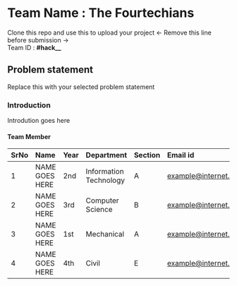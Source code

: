 # Team Name : The Fourtechians
Clone this repo and use this to upload your project  <- Remove this line before submission -> <br>
Team ID : **#hack__**    <!--- Replace __ with problem statement number -->

## Problem statement
Replace this with your selected problem statement 

### Introduction 
<!--- Basically abstract of your project -->
Introdution goes here

#### Team Member

SrNo | Name | Year | Department| Section | Email id
:--|:--|:--|:--|:--|:--|
1 | NAME GOES HERE | 2nd |  Information Technology | A | example@internet.com
2 | NAME GOES HERE | 3rd | Computer Science | B | example@internet.com
3 | NAME GOES HERE | 1st |  Mechanical | A | example@internet.com
4 | NAME GOES HERE| 4th |  Civil | E | example@internet.com

<br>
